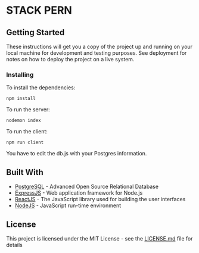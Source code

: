 # STACK PERN

## Getting Started

These instructions will get you a copy of the project up and running on your local machine for development and testing purposes. See deployment for notes on how to deploy the project on a live system.

### Installing

To install the dependencies:

```
npm install
```

To run the server:
```
nodemon index
```
To run the client:
```
npm run client
```

You have to edit the db.js with your Postgres information.

## Built With

* [PostgreSQL](https://www.postgresql.org) - Advanced Open Source Relational Database
* [ExpressJS](https://expressjs.com/) - Web application framework for Node.js
* [ReactJS](https://reactjs.org/) - The JavaScript library used for building the user interfaces
* [NodeJS](https://nodejs.org/en/) - JavaScript run-time environment

## License

This project is licensed under the MIT License - see the [LICENSE.md](LICENSE.md) file for details
